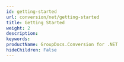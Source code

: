 ```yaml
---
id: getting-started
url: conversion/net/getting-started
title: Getting Started
weight: 2
description: 
keywords: 
productName: GroupDocs.Conversion for .NET
hideChildren: False
---
```

